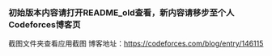 ### 初始版本内容请打开README_old查看，新内容请移步至个人Codeforces博客页
截图文件夹查看应用截图
博客地址：https://codeforces.com/blog/entry/146115
